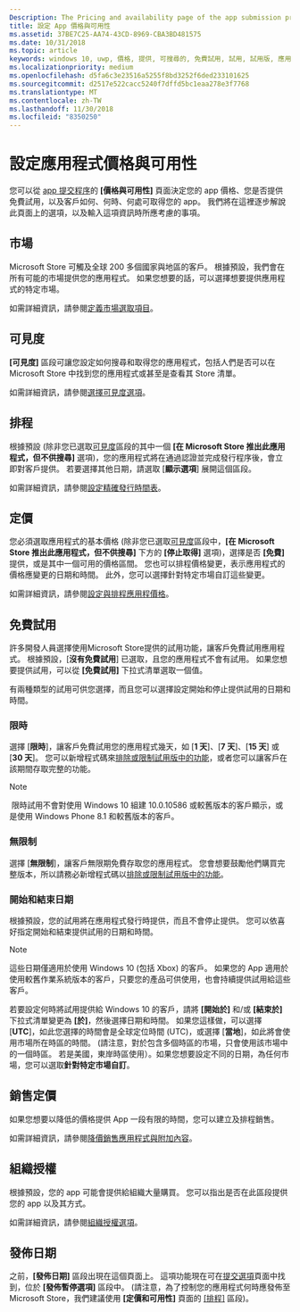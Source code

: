 ```yaml
---
Description: The Pricing and availability page of the app submission process lets you determine how much your app will cost, whether you'll offer a free trial, and how, when, and where it will be available to customers.
title: 設定 App 價格與可用性
ms.assetid: 37BE7C25-AA74-43CD-8969-CBA3BD481575
ms.date: 10/31/2018
ms.topic: article
keywords: windows 10, uwp, 價格, 提供, 可搜尋的, 免費試用, 試用, 試用版, 應用程式, 發行日期
ms.localizationpriority: medium
ms.openlocfilehash: d5fa6c3e23516a5255f8bd3252f6ded233101625
ms.sourcegitcommit: d2517e522cacc5240f7dffd5bc1eaa278e3f7768
ms.translationtype: MT
ms.contentlocale: zh-TW
ms.lasthandoff: 11/30/2018
ms.locfileid: "8350250"
---
```

# <a name="set-app-pricing-and-availability"></a>設定應用程式價格與可用性


您可以從 [app 提交程序](app-submissions.md)的 **\[價格與可用性\]** 頁面決定您的 app 價格、您是否提供免費試用，以及客戶如何、何時、何處可取得您的 app。 我們將在這裡逐步解說此頁面上的選項，以及輸入這項資訊時所應考慮的事項。


## <a name="markets"></a>市場

Microsoft Store 可觸及全球 200 多個國家與地區的客戶。 根據預設，我們會在所有可能的市場提供您的應用程式。 如果您想要的話，可以選擇想要提供應用程式的特定市場。 

如需詳細資訊，請參閱[定義市場選取項目](define-pricing-and-market-selection.md)。


## <a name="visibility"></a>可見度

**\[可見度\]** 區段可讓您設定如何搜尋和取得您的應用程式，包括人們是否可以在 Microsoft Store 中找到您的應用程式或甚至是查看其 Store 清單。

如需詳細資訊，請參閱[選擇可見度選項](choose-visibility-options.md)。


## <a name="schedule"></a>排程

根據預設 (除非您已選取[可見度](choose-visibility-options.md#discoverability)區段的其中一個 **\[在 Microsoft Store 推出此應用程式，但不供搜尋\]** 選項)，您的應用程式將在通過認證並完成發行程序後，會立即對客戶提供。 若要選擇其他日期，請選取 [**顯示選項**] 展開這個區段。 

如需詳細資訊，請參閱[設定精確發行時間表](configure-precise-release-scheduling.md)。


## <a name="pricing"></a>定價

您必須選取應用程式的基本價格 (除非您已選取[可見度](choose-visibility-options.md#discoverability)區段中，**\[在 Microsoft Store 推出此應用程式，但不供搜尋\]** 下方的 **\[停止取得\]** 選項)，選擇是否 **\[免費\]** 提供，或是其中一個可用的價格區間。 您也可以排程價格變更，表示應用程式的價格應變更的日期和時間。 此外，您可以選擇針對特定市場自訂這些變更。 

如需詳細資訊，請參閱[設定與排程應用程價格](set-and-schedule-app-pricing.md)。


## <a name="free-trial"></a>免費試用

許多開發人員選擇使用Microsoft Store提供的試用功能，讓客戶免費試用應用程式。 根據預設，[**沒有免費試用**] 已選取，且您的應用程式不會有試用。 如果您想要提供試用，可以從 **\[免費試用\]** 下拉式清單選取一個值。

有兩種類型的試用可供您選擇，而且您可以選擇設定開始和停止提供試用的日期和時間。

### <a name="time-limited"></a>限時

選擇 [**限時**]，讓客戶免費試用您的應用程式幾天，如 [**1 天**]、[**7 天**]、[**15 天**] 或 [**30 天**]。 您可以新增程式碼來[排除或限制試用版中的功能](../monetize/in-app-purchases-and-trials.md)，或者您可以讓客戶在該期間存取完整的功能。 
> [!NOTE]
> 限時試用不會對使用 Windows 10 組建 10.0.10586 或較舊版本的客戶顯示，或是使用 Windows Phone 8.1 和較舊版本的客戶。

### <a name="unlimited"></a>無限制

選擇 [**無限制**]，讓客戶無限期免費存取您的應用程式。 您會想要鼓勵他們購買完整版本，所以請務必新增程式碼以[排除或限制試用版中的功能](../monetize/in-app-purchases-and-trials.md)。

### <a name="start-and-end-dates"></a>開始和結束日期

根據預設，您的試用將在應用程式發行時提供，而且不會停止提供。 您可以依喜好指定開始和結束提供試用的日期和時間。 

>[!NOTE]
> 這些日期僅適用於使用 Windows 10 (包括 Xbox) 的客戶。 如果您的 App 適用於使用較舊作業系統版本的客戶，只要您的產品可供使用，也會持續提供試用給這些客戶。 

若要設定何時將試用提供給 Windows 10 的客戶，請將 **\[開始於\]** 和/或 **\[結束於\]** 下拉式清單變更為 **\[於\]**，然後選擇日期和時間。 如果您這樣做，可以選擇 [**UTC**]，如此您選擇的時間會是全球定位時間 (UTC)，或選擇 [**當地**]，如此將會使用市場所在時區的時間。 (請注意，對於包含多個時區的市場，只會使用該市場中的一個時區。 若是美國，東岸時區使用）。如果您想要設定不同的日期，為任何市場，您可以選取**針對特定市場自訂**。


## <a name="sale-pricing"></a>銷售定價

如果您想要以降低的價格提供 App 一段有限的時間，您可以建立及排程銷售。

如需詳細資訊，請參閱[降價銷售應用程式與附加內容](put-apps-and-add-ons-on-sale.md)。


## <a name="organizational-licensing"></a>組織授權

根據預設，您的 app 可能會提供給組織大量購買。 您可以指出是否在此區段提供您的 app 以及其方式。

如需詳細資訊，請參閱[組織授權選項](organizational-licensing.md)。


## <a name="publish-date"></a>發佈日期

之前，**\[發佈日期\]** 區段出現在這個頁面上。 這項功能現在可在[提交選項](manage-submission-options.md)頁面中找到，位於 **\[發佈暫停選項\]** 區段中。 (請注意，為了控制您的應用程式何時應發佈至 Microsoft Store，我們建議使用 **\[定價和可用性\]** 頁面的 [\[排程\]](configure-precise-release-scheduling.md) 區段)。


